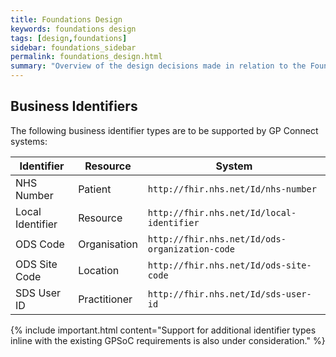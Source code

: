 ```yaml
---
title: Foundations Design
keywords: foundations design
tags: [design,foundations]
sidebar: foundations_sidebar
permalink: foundations_design.html
summary: "Overview of the design decisions made in relation to the Foundations capability."
---
```


## Business Identifiers ##

The following business identifier types are to be supported by GP Connect systems:

| Identifier | Resource | System |
| ---------- | -------- | ------ |
| NHS Number | Patient | `http://fhir.nhs.net/Id/nhs-number` |
| Local Identifier | Resource | `http://fhir.nhs.net/Id/local-identifier` |
| ODS Code | Organisation | `http://fhir.nhs.net/Id/ods-organization-code` |
| ODS Site Code | Location | `http://fhir.nhs.net/Id/ods-site-code` |
| SDS User ID | Practitioner | `http://fhir.nhs.net/Id/sds-user-id` |

{% include important.html content="Support for additional identifier types inline with the existing GPSoC requirements is also under consideration." %}